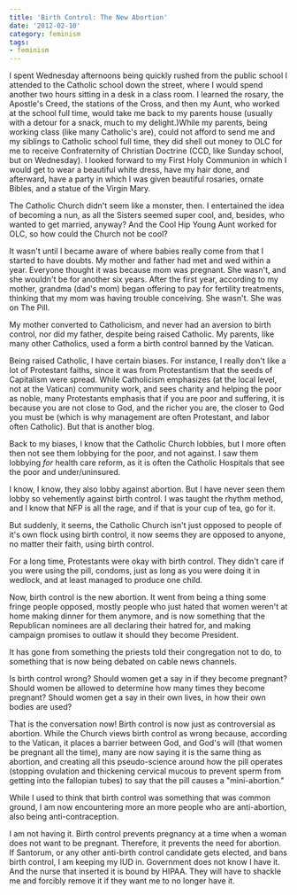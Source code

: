 ```yaml
---
title: 'Birth Control: The New Abortion'
date: '2012-02-10'
category: feminism
tags:
- feminism
---
```


<div dir="ltr" style="text-align:left;">

I spent Wednesday afternoons being quickly rushed from the public school I attended to the Catholic school down the street, where I would spend another two hours sitting in a desk in a class room. I learned the rosary, the Apostle's Creed, the stations of the Cross, and then my Aunt, who worked at the school full time, would take me back to my parents house (usually with a detour for a snack, much to my delight.)While my parents, being working class (like many Catholic's are), could not afford to send me and my siblings to Catholic school full time, they did shell out money to OLC for me to receive Confraternity of Christian Doctrine (CCD, like Sunday school, but on Wednesday). I looked forward to my First Holy Communion in which I would get to wear a beautiful white dress, have my hair done, and afterward, have a party in which I was given beautiful rosaries, ornate Bibles, and a statue of the Virgin Mary.

The Catholic Church didn't seem like a monster, then. I entertained the idea of becoming a nun, as all the Sisters seemed super cool, and, besides, who wanted to get married, anyway? And the Cool Hip Young Aunt worked for OLC, so how could the Church not be cool?

<!--more-->

It wasn't until I became aware of where babies really come from that I started to have doubts. My mother and father had met and wed within a year. Everyone thought it was because mom was pregnant. She wasn't, and she wouldn't be for another six years. After the first year, according to my mother, grandma (dad's mom) began offering to pay for fertility treatments, thinking that my mom was having trouble conceiving. She wasn't. She was on The Pill.

My mother converted to Catholicism, and never had an aversion to birth control, nor did my father, despite being raised Catholic. My parents, like many other Catholics, used a form a birth control banned by the Vatican.

Being raised Catholic, I have certain biases. For instance, I really don't like a lot of Protestant faiths, since it was from Protestantism that the seeds of Capitalism were spread. While Catholicism emphasizes (at the local level, not at the Vatican) community work, and sees charity and helping the poor as noble, many Protestants emphasis that if you are poor and suffering, it is because you are not close to God, and the richer you are, the closer to God you must be (which is why management are often Protestant, and labor often Catholic). But that is another blog.

Back to my biases, I know that the Catholic Church lobbies, but I more often then not see them lobbying for the poor, and not against. I saw them lobbying *for* health care reform, as it is often the Catholic Hospitals that see the poor and under/uninsured.

I know, I know, they also lobby against abortion. But I have never seen them lobby so vehemently against birth control. I was taught the rhythm method, and I know that NFP is all the rage, and if that is your cup of tea, go for it.

But suddenly, it seems, the Catholic Church isn't just opposed to people of it's own flock using birth control, it now seems they are opposed to anyone, no matter their faith, using birth control.

For a long time, Protestants were okay with birth control. They didn't care if you were using the pill, condoms, just as long as you were doing it in wedlock, and at least managed to produce one child.

Now, birth control is the new abortion. It went from being a thing some fringe people opposed, mostly people who just hated that women weren't at home making dinner for them anymore, and is now something that the Republican nominees are all declaring their hatred for, and making campaign promises to outlaw it should they become President.

It has gone from something the priests told their congregation not to do, to something that is now being debated on cable news channels.

Is birth control wrong? Should women get a say in if they become pregnant? Should women be allowed to determine how many times they become pregnant? Should women get a say in their own lives, in how their own bodies are used?

That is the conversation now! Birth control is now just as controversial as abortion. While the Church views birth control as wrong because, according to the Vatican, it places a barrier between God, and God's will (that women be pregnant all the time), many are now saying it is the same thing as abortion, and creating all this pseudo-science around how the pill operates (stopping ovulation and thickening cervical mucous to prevent sperm from getting into the fallopian tubes) to say that the pill causes a "mini-abortion."

While I used to think that birth control was something that was common ground, I am now encountering more an more people who are anti-abortion, also being anti-contraception.

I am not having it. Birth control prevents pregnancy at a time when a woman does not want to be pregnant. Therefore, it prevents the need for abortion. If Santorum, or any other anti-birth control candidate gets elected, and bans birth control, I am keeping my IUD in. Government does not know I have it. And the nurse that inserted it is bound by HIPAA. They will have to shackle me and forcibly remove it if they want me to no longer have it.

</div>
